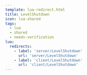 ```yaml
---
template: lua-redirect.html
title: LevelShutdown
icon: lua-shared
tags:
  - lua
  - shared
  - needs-verification
lua:
  redirects:
    - label: 'server/LevelShutdown'
      url: 'server/LevelShutdown'
    - label: 'client/LevelShutdown'
      url: 'client/LevelShutdown'
---
```


